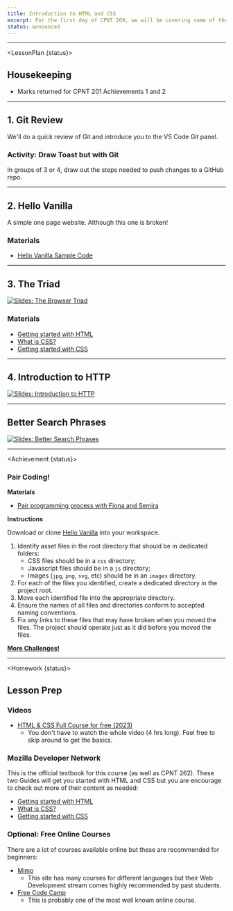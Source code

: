 ```yaml
---
title: Introduction to HTML and CSS
excerpt: For the first day of CPNT 260, we will be covering some of the basics of HTML and CSS
status: announced
---
```


<script>
	import Homework from "$lib/components/Homework.svelte";
	import LessonPlan from "$lib/components/LessonPlan.svelte";
	import Achievement from "$lib/components/Achievement.svelte";
</script>

---

<LessonPlan {status}>

<h2>Housekeeping</h2>

- Marks returned for CPNT 201 Achievements 1 and 2

---

<h2>1. Git Review</h2>

We'll do a quick review of Git and introduce you to the VS Code Git panel.

### Activity: Draw Toast but with Git

In groups of 3 or 4, draw out the steps needed to push changes to a GitHub repo.

---

<h2>2. Hello Vanilla</h2>

A simple one page website. Although this one is broken!

### Materials

- [Hello Vanilla Sample Code](https://github.com/sait-wbdv/dailies-f23)

---

<h2>3. The Triad</h2>

[![Slides: The Browser Triad](/images/slides/cpnt-260/browser-triad.png)](/slides/cpnt-260/browser-triad)

### Materials

- [Getting started with HTML](https://developer.mozilla.org/en-US/docs/Learn/HTML/Introduction_to_HTML/Getting_started)
- [What is CSS?](https://developer.mozilla.org/en-US/docs/Learn/CSS/First_steps/What_is_CSS)
- [Getting started with CSS](https://developer.mozilla.org/en-US/docs/Learn/CSS/First_steps/Getting_started)

---

<h2>4. Introduction to HTTP</h2>

[![Slides: Introduction to HTTP](/images/slides/cpnt-260/http-introduction.png)](/slides/cpnt-260/http-introduction)

---

<h2>Better Search Phrases</h2>

[![Slides: Better Search Phrases](/images/slides/cpnt-260/better-search-phrases.png)](/slides/cpnt-260/better-search-phrases)

---

</LessonPlan>

<Achievement {status}>

### Pair Coding!

**Materials**

- [Pair programming process with Fiona and Semira](https://gist.github.com/acidtone/caa20b2520814a94240043c40301024a)

**Instructions**

Download or clone [Hello Vanilla](https://github.com/sait-wbdv/dailies-f23/tree/main/2023-09-11-triad-intro/hello-vanilla) into your workspace.

1. Identify asset files in the root directory that should be in dedicated folders:
   - CSS files should be in a `css` directory;
   - Javascript files should be in a `js` directory;
   - Images (`jpg`, `png`, `svg`, etc) should be in an `images` directory.
2. For each of the files you identified, create a dedicated directory in the project root.
3. Move each identified file into the appropriate directory.
4. Ensure the names of all files and directories conform to accepted naming conventions.
5. Fix any links to these files that may have broken when you moved the files. The project should operate just as it did before you moved the files.

**[More Challenges!](https://gist.github.com/acidtone/bb688eb6e16c861422b865bf0e9abf4a)**

</Achievement>

---

<Homework {status}>

<h2>Lesson Prep</h2>

### Videos

- [HTML & CSS Full Course for free (2023)](https://www.youtube.com/watch?v=HGTJBPNC-Gw)
  - You don't have to watch the whole video (4 hrs long). Feel free to skip around to get the basics.

### Mozilla Developer Network

This is the official textbook for this course (as well as CPNT 262). These two Guides will get you started with HTML and CSS but you are encourage to check out more of their content as needed:

- [Getting started with HTML](https://developer.mozilla.org/en-US/docs/Learn/HTML/Introduction_to_HTML/Getting_started)
- [What is CSS?](https://developer.mozilla.org/en-US/docs/Learn/CSS/First_steps/What_is_CSS)
- [Getting started with CSS](https://developer.mozilla.org/en-US/docs/Learn/CSS/First_steps/Getting_started)

### Optional: Free Online Courses

There are a lot of courses available online but these are recommended for beginners:

- [Mimo](https://mimo.org)
  - This site has many courses for different languages but their Web Development stream comes highly recommended by past students.
- [Free Code Camp](https://www.freecodecamp.org/learn/2022/responsive-web-design/)
  - This is probably one of the most well known online course.

</Homework>
